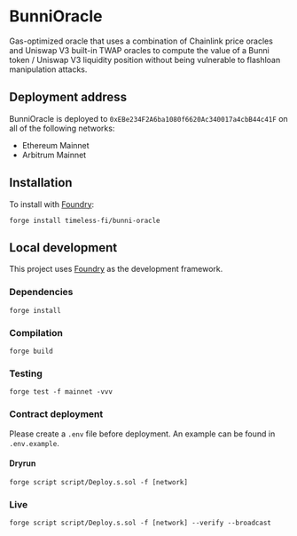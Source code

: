 # BunniOracle

Gas-optimized oracle that uses a combination of Chainlink price oracles and Uniswap V3 built-in TWAP oracles to compute the value of a Bunni token / Uniswap V3 liquidity position without being vulnerable to flashloan manipulation attacks.

## Deployment address

BunniOracle is deployed to `0xEBe234F2A6ba1080f6620Ac340017a4cbB44c41F` on all of the following networks:

- Ethereum Mainnet
- Arbitrum Mainnet

## Installation

To install with [Foundry](https://github.com/gakonst/foundry):

```
forge install timeless-fi/bunni-oracle
```

## Local development

This project uses [Foundry](https://github.com/gakonst/foundry) as the development framework.

### Dependencies

```
forge install
```

### Compilation

```
forge build
```

### Testing

```
forge test -f mainnet -vvv
```

### Contract deployment

Please create a `.env` file before deployment. An example can be found in `.env.example`.

#### Dryrun

```
forge script script/Deploy.s.sol -f [network]
```

### Live

```
forge script script/Deploy.s.sol -f [network] --verify --broadcast
```
